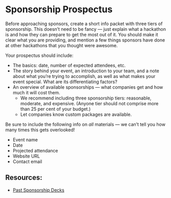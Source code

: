 # Sponsorship Prospectus

Before approaching sponsors, create a short info packet with three tiers of sponsorship. This doesn’t need to be fancy — just explain what a hackathon is and how they can prepare to get the most out of it. You should make it clear what you are providing, and mention a few things sponsors have done at other hackathons that you thought were awesome.

Your prospectus should include:

* The basics: date, number of expected attendees, etc.
* The story behind your event, an introduction to your team, and a note about what you’re trying to accomplish, as well as what makes your event special. What are its differentiating factors?
* An overview of available sponsorships — what companies get and how much it will cost them.
  * We recommend including three sponsorship tiers: reasonable, moderate, and expensive. \(Anyone tier should not comprise more than 25 per cent of your budget.\)
  * Let companies know custom packages are available.

Be sure to include the following info on _all_ materials — we can’t tell you how many times this gets overlooked!

* Event name
* Date
* Projected attendance
* Website URL
* Contact email

## Resources:

* [Past Sponsorship Decks](https://github.com/MLH/hackathon-organizer-guide/tree/master/Organizer-Resources/Previous-Sponsorship-Decks)

